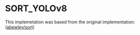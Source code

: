 # SORT_YOLOv8
This implemetation was based from the original implementation: ([abewley/sort](https://github.com/abewley/sort))
